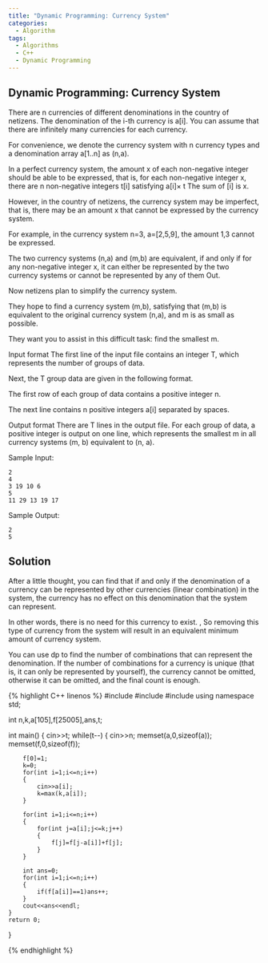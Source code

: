 ```yaml
---
title: "Dynamic Programming: Currency System"
categories:
  - Algorithm
tags:
  - Algorithms
  - C++
  - Dynamic Programming
---
```


## Dynamic Programming: Currency System

There are n currencies of different denominations in the country of netizens. The denomination of the i-th currency is a[i]. You can assume that there are infinitely many currencies for each currency.

For convenience, we denote the currency system with n currency types and a denomination array a[1..n] as (n,a). 

In a perfect currency system, the amount x of each non-negative integer should be able to be expressed, that is, for each non-negative integer x, there are n non-negative integers t[i] satisfying a[i]× t The sum of [i] is x.

However, in the country of netizens, the currency system may be imperfect, that is, there may be an amount x that cannot be expressed by the currency system.

For example, in the currency system n=3, a=[2,5,9], the amount 1,3 cannot be expressed. 

The two currency systems (n,a) and (m,b) are equivalent, if and only if for any non-negative integer x, it can either be represented by the two currency systems or cannot be represented by any of them Out. 

Now netizens plan to simplify the currency system.

They hope to find a currency system (m,b), satisfying that (m,b) is equivalent to the original currency system (n,a), and m is as small as possible.

They want you to assist in this difficult task: find the smallest m.


Input format
The first line of the input file contains an integer T, which represents the number of groups of data.

Next, the T group data are given in the following format. 

The first row of each group of data contains a positive integer n.

The next line contains n positive integers a[i] separated by spaces.  

Output format
There are T lines in the output file. For each group of data, a positive integer is output on one line, which represents the smallest m in all currency systems (m, b) equivalent to (n, a).


Sample Input:
```
2
4
3 19 10 6
5
11 29 13 19 17
```
Sample Output:
```
2
5
```

## Solution  

After a little thought, you can find that if and only if the denomination of a currency can be represented by other currencies (linear combination) in the system,
the currency has no effect on this denomination that the system can represent.

In other words, there is no need for this currency to exist. , So removing this type of currency from the system will result in an equivalent minimum amount of currency system.

You can use dp to find the number of combinations that can represent the denomination. If the number of combinations for a currency is unique (that is, it can only be represented by yourself), the currency cannot be omitted, otherwise it can be omitted, and the final count is enough.


{% highlight C++ linenos %}
#include<iostream>
#include<cstdio>
#include<cstring>
using namespace std;

int n,k,a[105],f[25005],ans,t;

int main()
{
    cin>>t;
    while(t--)
    {
        cin>>n;
        memset(a,0,sizeof(a));
        memset(f,0,sizeof(f));

        f[0]=1;
        k=0;
        for(int i=1;i<=n;i++)
        {
            cin>>a[i];
            k=max(k,a[i]);
        }

        for(int i=1;i<=n;i++)
        {
            for(int j=a[i];j<=k;j++)
            {
                f[j]=f[j-a[i]]+f[j];
            }
        }

        int ans=0;
        for(int i=1;i<=n;i++)
        {
            if(f[a[i]]==1)ans++;
        }
        cout<<ans<<endl;
    }
    return 0;
}

{% endhighlight %}
